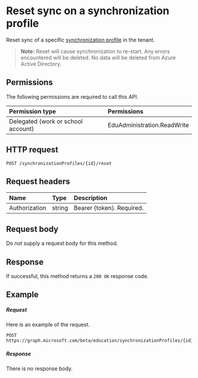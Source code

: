 # Reset sync on a synchronization profile

Reset sync of a specific [synchronization profile](../resources/educationsynchronizationprofile.md) in the tenant.

> **Note:** Reset will cause synchronization to re-start. Any errors encountered will be deleted. No data will be deleted from Azure Active Directory. 

## Permissions
The following permissions are required to call this API.

| Permission type | Permissions |
|:-----------|:----------|
| Delegated (work or school account) | EduAdministration.ReadWrite |

## HTTP request
<!-- { "blockType": "ignored" } -->
```http
POST /synchronizationProfiles/{id}/reset
```

## Request headers
| Name       | Type | Description|
|:-----------|:------|:----------|
| Authorization  | string  | Bearer {token}. Required.  |

## Request body
Do not supply a request body for this method.
## Response
If successful, this method returns a `200 OK` response code.

## Example
##### Request
Here is an example of the request.
<!-- {
  "blockType": "request",
  "name": "post_synchronizationProfile_reset"
}-->
```http
POST https://graph.microsoft.com/beta/education/synchronizationProfiles/{id}/reset
```

##### Response

There is no response body.
